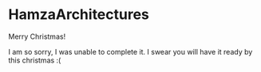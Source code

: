 # HamzaArchitectures
Merry Christmas!


I am so sorry, I was unable to complete it. I swear you will have it ready by this christmas :(